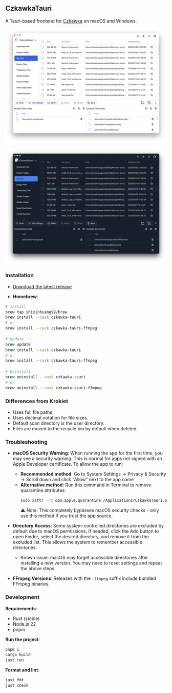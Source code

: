 ## CzkawkaTauri

A Tauri-based frontend for [Czkawka](https://github.com/qarmin/czkawka) on macOS and Windows.

![App in light mode](./screenshots/1.png)

![App in dark mode](./screenshots/2.png)

### Installation

- [Download the latest release](https://github.com/shixinhuang99/czkawka-tauri/releases)

- **Homebrew**:

```sh
# Install
brew tap shixinhuang99/brew
brew install --cask czkawka-tauri
# or
brew install --cask czkawka-tauri-ffmpeg

# Update
brew update
brew install --cask czkawka-tauri
# or
brew install --cask czkawka-tauri-ffmpeg

# Uninstall
brew uninstall --cask czkawka-tauri
# or
brew uninstall --cask czkawka-tauri-ffmpeg
```

### Differences from Krokiet

- Uses full file paths.
- Uses decimal notation for file sizes.
- Default scan directory is the user directory.
- Files are moved to the recycle bin by default when deleted.

### Troubleshooting

- **macOS Security Warning**: When running the app for the first time, you may see a security warning. This is normal for apps not signed with an Apple Developer certificate. To allow the app to run:
  - **Recommended method**: Go to System Settings → Privacy & Security → Scroll down and click "Allow" next to the app name
  - **Alternative method**: Run this command in Terminal to remove quarantine attributes:
    ```sh
    sudo xattr -rd com.apple.quarantine /Applications/CzkawkaTauri.app
    ```
    ⚠️ Note: This completely bypasses macOS security checks - only use this method if you trust the app source.

- **Directory Access**: Some system-controlled directories are excluded by default due to macOS permissions. If needed, click the Add button to open Finder, select the desired directory, and remove it from the excluded list. This allows the system to remember accessible directories.
  - Known issue: macOS may forget accessible directories after installing a new version. You may need to reset settings and repeat the above steps.

- **FFmpeg Versions**: Releases with the `-ffmpeg` suffix include bundled FFmpeg binaries.

### Development

**Requirements**:

- Rust (stable)
- Node.js 22
- pnpm

**Run the project**:

```sh
pnpm i
cargo build
just run
```

**Format and lint**:

```sh
just fmt
just check
```
